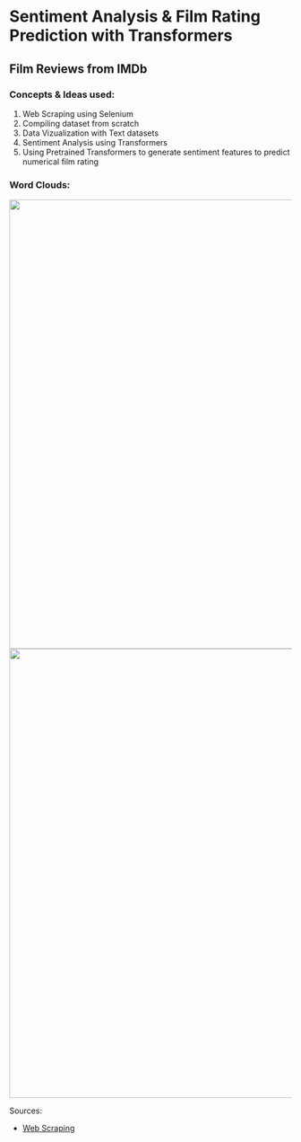 # Sentiment Analysis & Film Rating Prediction with Transformers
## Film Reviews from IMDb
### Concepts & Ideas used:
  1. Web Scraping using Selenium 
  2. Compiling dataset from scratch
  3. Data Vizualization with Text datasets
  4. Sentiment Analysis using Transformers
  5. Using Pretrained Transformers to generate sentiment features to predict numerical film rating

### Word Clouds:
<img src="https://github.com/a-tabaza/sentiment-analysis-and-film-rating-prediction-with-transformers/blob/main/wordcloud_combined.jpg?raw=true"  width="800" height="800">
<img src="[https://github.com/a-tabaza/sentiment-analysis-and-film-rating-prediction-with-transformers/blob/main/wordcloud_combined.jpg?raw=true](https://github.com/a-tabaza/sentiment-analysis-and-film-rating-prediction-with-transformers/blob/main/wordclouds.jpg?raw=true)"  width="1600" height="800">

Sources: 
- [Web Scraping](https://www.analyticsvidhya.com/blog/2022/07/scraping-imdb-reviews-in-python-using-selenium/)

